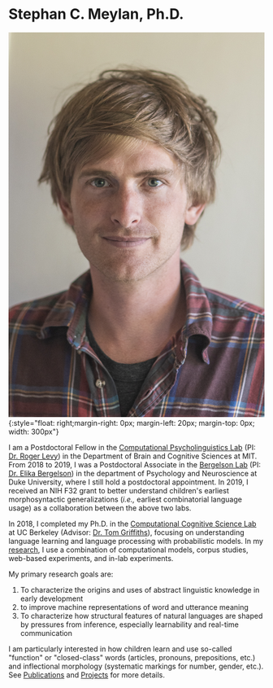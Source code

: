 # Stephan C. Meylan, Ph.D.

![portrait](images/portrait.jpg){:style="float: right;margin-right: 0px; margin-left: 20px; margin-top: 0px; width: 300px"}

I am a Postdoctoral Fellow in the [Computational Psycholinguistics Lab](http://cpl.mit.edu) (PI: [Dr. Roger Levy](http://www.mit.edu/~rplevy/index.html)) in the Department of Brain and Cognitive Sciences at MIT. From 2018 to 2019, I was a Postdoctoral Associate in the [Bergelson Lab](http://bergelsonlab.com) (PI: [Dr. Elika Bergelson](https://psychandneuro.duke.edu/people/elika-bergelson)) in the department of Psychology and Neuroscience at Duke University, where I still hold a postdoctoral appointment. In 2019, I received an  NIH F32 grant to better understand children's earliest morphosyntactic generalizations (*i.e.,* earliest combinatorial language usage) as a collaboration between the above two labs.

In 2018, I completed my Ph.D. in the [Computational Cognitive Science Lab](http://cocosci.berkeley.edu) at UC Berkeley (Advisor: [Dr. Tom Griffiths](https://psych.princeton.edu/person/tom-griffiths)), focusing on understanding language learning and language processing with probabilistic models. In my [research](/projects), I use a combination of computational models, corpus studies, web-based experiments, and in-lab experiments. 

My primary research goals are:
 
 1. To characterize the origins and uses of abstract linguistic knowledge in early development
 2. to improve machine representations of word and utterance meaning 
 3. To characterize how structural features of natural languages are shaped by pressures from inference, especially learnability and real-time communication

I am particularly interested in how children learn and use so-called "function" or "closed-class" words (articles, pronouns, prepositions, etc.) and inflectional morphology (systematic markings for number, gender, etc.).
See [Publications](/publications) and [Projects](/projects) for more details.